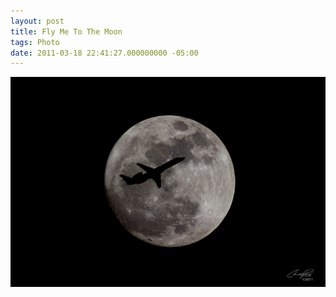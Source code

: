 ```yaml
---
layout: post
title: Fly Me To The Moon
tags: Photo
date: 2011-03-18 22:41:27.000000000 -05:00
---
```

<img src="/images/fly_me_to_the_moon.jpg" alt="Super Moon shot" />
